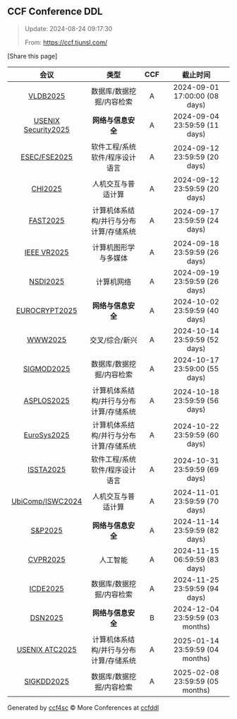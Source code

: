 
## CCF Conference DDL

> Update: 2024-08-24 09:17:30
>
> From: https://ccf.tjunsl.com/

<div id='share' onclick="share()">[Share this page]</div>
<span id="time" style="font-size:24px"></span>
<script>
function updateTime() {
  var time_str = "Now: " + (new Date()).toLocaleString();
  document.getElementById("time").innerHTML =  time_str;
}
setInterval(updateTime, 500);
function share() {
    if (!navigator.share) {
        alert("This feature is not supported in your browser.");
    } else {
        navigator.share({
            title: window.location.title,
            url: window.location.href,
            text: 'The Latest CCF Conference DDL Data.',
        });
    }
}
</script>


| 会议 | 类型 | CCF | 截止时间 |
| :--: | :--: | :--: | :--: |
| [VLDB2025](http://www.vldb.org/2025/) | 数据库/数据挖掘/内容检索 | A | 2024-09-01 17:00:00 (08 days) | 
| [USENIX Security2025](https://www.usenix.org/conference/usenixsecurity25) | **网络与信息安全** | A | 2024-09-04 23:59:59 (11 days) | 
| [ESEC/FSE2025](https://conf.researchr.org/home/fse-2025) | 软件工程/系统软件/程序设计语言 | A | 2024-09-12 23:59:59 (20 days) | 
| [CHI2025](https://chi2025.acm.org/) | 人机交互与普适计算 | A | 2024-09-12 23:59:59 (20 days) | 
| [FAST2025](https://www.usenix.org/conference/fast25) | 计算机体系结构/并行与分布计算/存储系统 | A | 2024-09-17 23:59:59 (24 days) | 
| [IEEE VR2025](https://ieeevr.org/2025/) | 计算机图形学与多媒体 | A | 2024-09-18 23:59:59 (26 days) | 
| [NSDI2025](https://www.usenix.org/conference/nsdi25) | 计算机网络 | A | 2024-09-19 23:59:59 (26 days) | 
| [EUROCRYPT2025](https://eurocrypt.iacr.org/2025/) | **网络与信息安全** | A | 2024-10-02 23:59:59 (40 days) | 
| [WWW2025](https://www2025.thewebconf.org/) | 交叉/综合/新兴 | A | 2024-10-14 23:59:59 (52 days) | 
| [SIGMOD2025](https://2025.sigmod.org/) | 数据库/数据挖掘/内容检索 | A | 2024-10-17 23:59:00 (55 days) | 
| [ASPLOS2025](https://www.asplos-conference.org/asplos-2025-call-for-papers/) | 计算机体系结构/并行与分布计算/存储系统 | A | 2024-10-18 23:59:59 (56 days) | 
| [EuroSys2025](https://www.eurosys.org/news/eurosys-2025) | 计算机体系结构/并行与分布计算/存储系统 | A | 2024-10-22 23:59:59 (60 days) | 
| [ISSTA2025](https://conf.researchr.org/home/issta-2025) | 软件工程/系统软件/程序设计语言 | A | 2024-10-31 23:59:59 (69 days) | 
| [UbiComp/ISWC2024](https://www.ubicomp.org/ubicomp-iswc-2024) | 人机交互与普适计算 | A | 2024-11-01 23:59:59 (70 days) | 
| [S&P2025](https://www.ieee-security.org/TC/SP2025/) | **网络与信息安全** | A | 2024-11-14 23:59:59 (82 days) | 
| [CVPR2025](https://openreview.net/group?id=thecvf.com/CVPR/2025) | 人工智能 | A | 2024-11-15 06:59:59 (83 days) | 
| [ICDE2025](https://ieee-icde.org/2025/) | 数据库/数据挖掘/内容检索 | A | 2024-11-25 23:59:59 (94 days) | 
| [DSN2025](https://dsn2025.github.io/) | **网络与信息安全** | B | 2024-12-04 23:59:59 (03 months) | 
| [USENIX ATC2025](https://www.usenix.org/conference/atc25) | 计算机体系结构/并行与分布计算/存储系统 | A | 2025-01-14 23:59:59 (04 months) | 
| [SIGKDD2025](https://kdd2025.kdd.org/) | 数据库/数据挖掘/内容检索 | A | 2025-02-08 23:59:59 (05 months) | 

Generated by [ccf4sc](https://github.com/WWILLV/ccf4sc/) © More Conferences at [ccfddl](https://ccfddl.top/)
